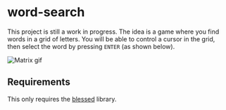 # word-search
 This project is still a work in progress. The idea is a game where you find words in a grid of letters.
 You will be able to control a cursor in the grid, then select the word by pressing `ENTER` (as shown below).


![Matrix gif](/img/search.gif)


## Requirements
This only requires the [blessed](https://pypi.org/project/blessed/) library.
